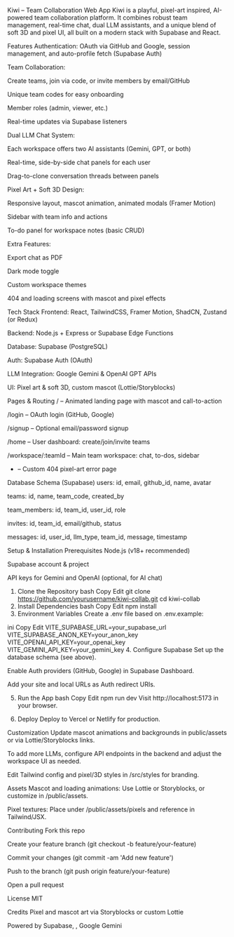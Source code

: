 Kiwi – Team Collaboration Web App
Kiwi is a playful, pixel-art inspired, AI-powered team collaboration platform. It combines robust team management, real-time chat, dual LLM assistants, and a unique blend of soft 3D and pixel UI, all built on a modern stack with Supabase and React.

Features
Authentication: OAuth via GitHub and Google, session management, and auto-profile fetch (Supabase Auth)

Team Collaboration:

Create teams, join via code, or invite members by email/GitHub

Unique team codes for easy onboarding

Member roles (admin, viewer, etc.)

Real-time updates via Supabase listeners

Dual LLM Chat System:

Each workspace offers two AI assistants (Gemini, GPT, or both)

Real-time, side-by-side chat panels for each user

Drag-to-clone conversation threads between panels

Pixel Art + Soft 3D Design:

Responsive layout, mascot animation, animated modals (Framer Motion)

Sidebar with team info and actions

To-do panel for workspace notes (basic CRUD)

Extra Features:

Export chat as PDF

Dark mode toggle

Custom workspace themes

404 and loading screens with mascot and pixel effects

Tech Stack
Frontend: React, TailwindCSS, Framer Motion, ShadCN, Zustand (or Redux)

Backend: Node.js + Express or Supabase Edge Functions

Database: Supabase (PostgreSQL)

Auth: Supabase Auth (OAuth)

LLM Integration: Google Gemini & OpenAI GPT APIs

UI: Pixel art & soft 3D, custom mascot (Lottie/Storyblocks)

Pages & Routing
/ – Animated landing page with mascot and call-to-action

/login – OAuth login (GitHub, Google)

/signup – Optional email/password signup

/home – User dashboard: create/join/invite teams

/workspace/:teamId – Main team workspace: chat, to-dos, sidebar

* – Custom 404 pixel-art error page

Database Schema (Supabase)
users: id, email, github_id, name, avatar

teams: id, name, team_code, created_by

team_members: id, team_id, user_id, role

invites: id, team_id, email/github, status

messages: id, user_id, llm_type, team_id, message, timestamp

Setup & Installation
Prerequisites
Node.js (v18+ recommended)

Supabase account & project

API keys for Gemini and OpenAI (optional, for AI chat)

1. Clone the Repository
bash
Copy
Edit
git clone https://github.com/yourusername/kiwi-collab.git
cd kiwi-collab
2. Install Dependencies
bash
Copy
Edit
npm install
3. Environment Variables
Create a .env file based on .env.example:

ini
Copy
Edit
VITE_SUPABASE_URL=your_supabase_url
VITE_SUPABASE_ANON_KEY=your_anon_key
VITE_OPENAI_API_KEY=your_openai_key
VITE_GEMINI_API_KEY=your_gemini_key
4. Configure Supabase
Set up the database schema (see above).

Enable Auth providers (GitHub, Google) in Supabase Dashboard.

Add your site and local URLs as Auth redirect URIs.

5. Run the App
bash
Copy
Edit
npm run dev
Visit http://localhost:5173 in your browser.

6. Deploy
Deploy to Vercel or Netlify for production.

Customization
Update mascot animations and backgrounds in public/assets or via Lottie/Storyblocks links.

To add more LLMs, configure API endpoints in the backend and adjust the workspace UI as needed.

Edit Tailwind config and pixel/3D styles in /src/styles for branding.

Assets
Mascot and loading animations: Use Lottie or Storyblocks, or customize in /public/assets.

Pixel textures: Place under /public/assets/pixels and reference in Tailwind/JSX.

Contributing
Fork this repo

Create your feature branch (git checkout -b feature/your-feature)

Commit your changes (git commit -am 'Add new feature')

Push to the branch (git push origin feature/your-feature)

Open a pull request

License
MIT

Credits
Pixel and mascot art via Storyblocks or custom Lottie

Powered by Supabase, , Google Gemini

